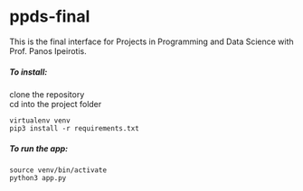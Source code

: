 # ppds-final

This is the final interface for Projects in Programming and Data Science with Prof. Panos Ipeirotis.

##### To install:

clone the repository<br>
cd into the project folder<br>

`virtualenv venv`<br>
`pip3 install -r requirements.txt`<br>

##### To run the app:

`source venv/bin/activate`<br>
`python3 app.py`
